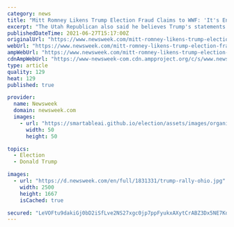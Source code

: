 ```yaml
---
category: news
title: "Mitt Romney Likens Trump Election Fraud Claims to WWF: 'It's Entertaining, but It's Not Real'"
excerpt: "The Utah Republican also said he believes Trump's statements on election fraud are having a harmful effect on democracy across the world."
publishedDateTime: 2021-06-27T15:17:00Z
originalUrl: "https://www.newsweek.com/mitt-romney-likens-trump-election-fraud-claims-wwf-its-entertaining-its-not-real-1604498"
webUrl: "https://www.newsweek.com/mitt-romney-likens-trump-election-fraud-claims-wwf-its-entertaining-its-not-real-1604498"
ampWebUrl: "https://www.newsweek.com/mitt-romney-likens-trump-election-fraud-claims-wwf-its-entertaining-its-not-real-1604498?amp=1"
cdnAmpWebUrl: "https://www-newsweek-com.cdn.ampproject.org/c/s/www.newsweek.com/mitt-romney-likens-trump-election-fraud-claims-wwf-its-entertaining-its-not-real-1604498?amp=1"
type: article
quality: 129
heat: 129
published: true

provider:
  name: Newsweek
  domain: newsweek.com
  images:
    - url: "https://smartableai.github.io/election/assets/images/organizations/newsweek.com-50x50.jpg"
      width: 50
      height: 50

topics:
  - Election
  - Donald Trump

images:
  - url: "https://d.newsweek.com/en/full/1831331/trump-rally-ohio.jpg"
    width: 2500
    height: 1667
    isCached: true

secured: "LeVOFtu9dakiGj0bD2iSfLve2NS27xgc0jp7ppFyukxAXytCrABZ3Dx5NE7KdVQkWFvb2YGcA6EzO/LMA5IPDgqA+e4IJZLSSzUlE9nMQfAxULOBssE709TuW18vAxScJzZJU2YDsKIfMZf0fcbIKgeyYtOfiieBKu2gV5KcXVSVyh8LrM/Pi83ujA437WW5ZxiF5B6vhJIfRIhCwqgPmwt/pZxcPYVZ3OKP4m6JVTg/8y/N0FMRQgBTFxsjPZKWZOpfCvFSm5jlCGzVsp8odiZFJ+qLXiIYE9c/4EWCX/H+J0JpomqYmBdSZOmODipX0b0lZyszardYPWcWu/xN3D+HI4xthZqySm4/QFOUfLc=;m6AmatBCw3uxhixavEra2A=="
---
```



